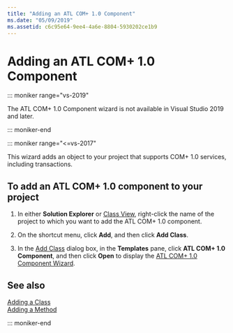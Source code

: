 ```yaml
---
title: "Adding an ATL COM+ 1.0 Component"
ms.date: "05/09/2019"
ms.assetid: c6c95e64-9ee4-4a6e-8804-5930202ce1b9
---
```

# Adding an ATL COM+ 1.0 Component


::: moniker range="vs-2019"

The ATL COM+ 1.0 Component wizard is not available in Visual Studio 2019 and later.

::: moniker-end

::: moniker range="<=vs-2017"

This wizard adds an object to your project that supports COM+ 1.0 services, including transactions.

## To add an ATL COM+ 1.0 component to your project

1. In either **Solution Explorer** or [Class View](/visualstudio/ide/viewing-the-structure-of-code), right-click the name of the project to which you want to add the ATL COM+ 1.0 component.

1. On the shortcut menu, click **Add**, and then click **Add Class**.

1. In the [Add Class](../../ide/add-class-dialog-box.md) dialog box, in the **Templates** pane, click **ATL COM+ 1.0 Component**, and then click **Open** to display the [ATL COM+ 1.0 Component Wizard](../../atl/reference/atl-com-plus-1-0-component-wizard.md).

## See also

[Adding a Class](../../ide/adding-a-class-visual-cpp.md)<br/>
[Adding a Method](../../ide/adding-a-method-visual-cpp.md)

::: moniker-end


